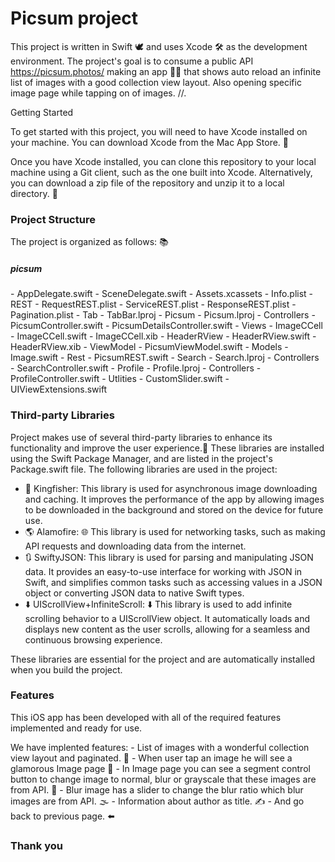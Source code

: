 # Picsum project

This project is written in Swift 🕊️ and uses Xcode 🛠️ as the development environment. The project's goal is to consume a public API https://picsum.photos/ making an app 🧑‍💻 that shows auto reload an infinite list of images with a good collection view layout. Also opening specific image page while tapping on of images.  //.

Getting Started

To get started with this project, you will need to have Xcode installed on your machine. You can download Xcode from the Mac App Store. 🏪

Once you have Xcode installed, you can clone this repository to your local machine using a Git client, such as the one built into Xcode. Alternatively, you can download a zip file of the repository and unzip it to a local directory. 🫡

<h3>Project Structure</h3>
The project is organized as follows: 📚

<h5>picsum</h5>
- AppDelegate.swift
- SceneDelegate.swift
- Assets.xcassets
- Info.plist
- REST
    - RequestREST.plist
    - ServiceREST.plist
    - ResponseREST.plist
    - Pagination.plist
- Tab
    - TabBar.lproj
    - Picsum
        - Picsum.lproj
        - Controllers
            - PicsumController.swift
            - PicsumDetailsController.swift
        - Views
            - ImageCCell
                - ImageCCell.swift
                - ImageCCell.xib
            - HeaderRView
                - HeaderRView.swift
                - HeaderRView.xib
        - ViewModel
            - PicsumViewModel.swift
        - Models
            - Image.swift
        - Rest
            - PicsumREST.swift
    - Search
        - Search.lproj
        - Controllers
            - SearchController.swift
    - Profile
        - Profile.lproj
        - Controllers
            - ProfileController.swift
- Utlities
    - CustomSlider.swift
    - UIViewExtensions.swift


<h3>Third-party Libraries</h3>
Project makes use of several third-party libraries to enhance its functionality and improve the user experience.🫢 These libraries are installed using the Swift Package Manager, and are listed in the project's Package.swift file. The following libraries are used in the project:

- 📸 Kingfisher: This library is used for asynchronous image downloading and caching. It improves the performance of the app by allowing images to be downloaded in the background and stored on the device for future use.
- 🌎 Alamofire: 🌐 This library is used for networking tasks, such as making API requests and downloading data from the internet.
- 🔃 SwiftyJSON:  This library is used for parsing and manipulating JSON data. It provides an easy-to-use interface for working with JSON in Swift, and simplifies common tasks such as accessing values in a JSON object or converting JSON data to native Swift types.
- ⬇️ UIScrollView+InfiniteScroll: ⬇️ This library is used to add infinite scrolling behavior to a UIScrollView object. It automatically loads and displays new content as the user scrolls, allowing for a seamless and continuous browsing experience.

These libraries are essential for the project and are automatically installed when you build the project.

<h3>Features</h3>
This iOS app has been developed with all of the required features implemented and ready for use.

We have implented features:
    - List of images with a wonderful collection view layout and paginated. 🌠 
    - When user tap an image he will see a glamorous Image page 🤏
    - In Image page you can see a segment control button to change image to normal, blur or grayscale that these images are from API. 🐼
    - Blur image has a slider to change the blur ratio which blur images are from API. 🌫️
    - Information about author as title. ✍️
    - And go back to previous page. ⬅️
    
    
<h3>Thank you</h3>


